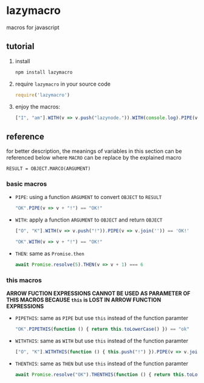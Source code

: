 # lazymacro

macros for javascript

## tutorial

1. install

    ```sh
    npm install lazymacro
    ```

2. require `lazymacro` in your source code

    ```js
    require('lazymacro')
    ```

3. enjoy the macros:

    ```js
    ["I", "am"].WITH(v => v.push("lazynode.")).WITH(console.log).PIPE(v => v.join(" ")).PIPE(v => console.log(`${v}`))
    ```

## reference

for better description, the meanings of variables in this section can be referenced below where `MACRO` can be replace by the explained macro

```
RESULT = OBJECT.MARCO(ARGUMENT)
```

### basic macros

- `PIPE`: using a function `ARGUMENT` to convert `OBJECT` to `RESULT`

    ```js
    "OK".PIPE(v => v + "!") == "OK!"
    ```

- `WITH`: apply a function `ARGUMENT` to `OBJECT` and return `OBJECT`

    ```js
    ["O", "K"].WITH(v => v.push("!")).PIPE(v => v.join('')) == 'OK!'
    ```

    ```js
    "OK".WITH(v => v + "!") == "OK!"
    ```

- `THEN`: same as `Promise.then`

    ```js
    await Promise.resolve(5).THEN(v => v + 1) === 6
    ```

### this macros

**ARROW FUCTION EXPRESSIONS CANNOT BE USED AS PARAMETER OF THIS MACROS BECAUSE `this` is LOST IN ARROW FUNCTION EXPRESSIONS**

- `PIPETHIS`: same as `PIPE` but use `this` instead of the function paramter

    ```js
    "OK".PIPETHIS(function () { return this.toLowerCase() }) == "ok"
    ```

- `WITHTHIS`: same as `WITH` but use `this` instead of the function paramter

    ```js
    ["O", "K"].WITHTHIS(function () { this.push("!") }).PIPE(v => v.join('')) == 'OK!'
    ```

- `THENTHIS`: same as `THEN` but use `this` instead of the function paramter

    ```js
    await Promise.resolve("OK").THENTHIS(function () { return this.toLowerCase() }) == "ok"
    ```

